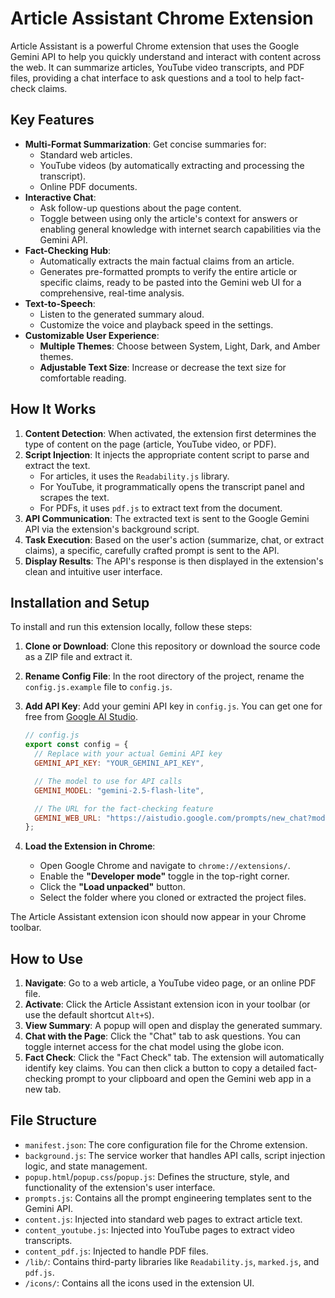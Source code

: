# Article Assistant Chrome Extension

Article Assistant is a powerful Chrome extension that uses the Google Gemini API to help you quickly understand and interact with content across the web. It can summarize articles, YouTube video transcripts, and PDF files, providing a chat interface to ask questions and a tool to help fact-check claims.

## Key Features

*   **Multi-Format Summarization**: Get concise summaries for:
    *   Standard web articles.
    *   YouTube videos (by automatically extracting and processing the transcript).
    *   Online PDF documents.
*   **Interactive Chat**:
    *   Ask follow-up questions about the page content.
    *   Toggle between using only the article's context for answers or enabling general knowledge with internet search capabilities via the Gemini API.
*   **Fact-Checking Hub**:
    *   Automatically extracts the main factual claims from an article.
    *   Generates pre-formatted prompts to verify the entire article or specific claims, ready to be pasted into the Gemini web UI for a comprehensive, real-time analysis.
*   **Text-to-Speech**:
    *   Listen to the generated summary aloud.
    *   Customize the voice and playback speed in the settings.
*   **Customizable User Experience**:
    *   **Multiple Themes**: Choose between System, Light, Dark, and Amber themes.
    *   **Adjustable Text Size**: Increase or decrease the text size for comfortable reading. 

## How It Works

1.  **Content Detection**: When activated, the extension first determines the type of content on the page (article, YouTube video, or PDF).
2.  **Script Injection**: It injects the appropriate content script to parse and extract the text.
    *   For articles, it uses the `Readability.js` library.
    *   For YouTube, it programmatically opens the transcript panel and scrapes the text.
    *   For PDFs, it uses `pdf.js` to extract text from the document.
3.  **API Communication**: The extracted text is sent to the Google Gemini API via the extension's background script.
4.  **Task Execution**: Based on the user's action (summarize, chat, or extract claims), a specific, carefully crafted prompt is sent to the API.
5.  **Display Results**: The API's response is then displayed in the extension's clean and intuitive user interface.

## Installation and Setup

To install and run this extension locally, follow these steps:

1.  **Clone or Download**: Clone this repository or download the source code as a ZIP file and extract it.

2.  **Rename Config File**: In the root directory of the project, rename the `config.js.example` file to `config.js`.

3.  **Add API Key**: Add your gemini API key in `config.js`. You can get one for free from [Google AI Studio](https://aistudio.google.com/app/apikey).

    ```javascript
    // config.js
    export const config = {
      // Replace with your actual Gemini API key
      GEMINI_API_KEY: "YOUR_GEMINI_API_KEY",

      // The model to use for API calls
      GEMINI_MODEL: "gemini-2.5-flash-lite",

      // The URL for the fact-checking feature
      GEMINI_WEB_URL: "https://aistudio.google.com/prompts/new_chat?model=gemini-2.5-pro"
    };
    ```

4.  **Load the Extension in Chrome**:
    *   Open Google Chrome and navigate to `chrome://extensions/`.
    *   Enable the **"Developer mode"** toggle in the top-right corner.
    *   Click the **"Load unpacked"** button.
    *   Select the folder where you cloned or extracted the project files.

The Article Assistant extension icon should now appear in your Chrome toolbar.

## How to Use

1.  **Navigate**: Go to a web article, a YouTube video page, or an online PDF file.
2.  **Activate**: Click the Article Assistant extension icon in your toolbar (or use the default shortcut `Alt+S`).
3.  **View Summary**: A popup will open and display the generated summary.
4.  **Chat with the Page**: Click the "Chat" tab to ask questions. You can toggle internet access for the chat model using the globe icon.
5.  **Fact Check**: Click the "Fact Check" tab. The extension will automatically identify key claims. You can then click a button to copy a detailed fact-checking prompt to your clipboard and open the Gemini web app in a new tab.

## File Structure

-   `manifest.json`: The core configuration file for the Chrome extension.
-   `background.js`: The service worker that handles API calls, script injection logic, and state management.
-   `popup.html`/`popup.css`/`popup.js`: Defines the structure, style, and functionality of the extension's user interface.
-   `prompts.js`: Contains all the prompt engineering templates sent to the Gemini API.
-   `content.js`: Injected into standard web pages to extract article text.
-   `content_youtube.js`: Injected into YouTube pages to extract video transcripts.
-   `content_pdf.js`: Injected to handle PDF files.
-   `/lib/`: Contains third-party libraries like `Readability.js`, `marked.js`, and `pdf.js`.
-   `/icons/`: Contains all the icons used in the extension UI.